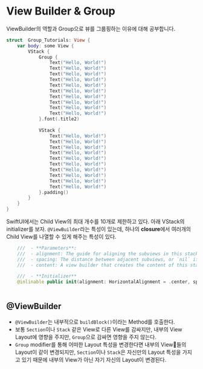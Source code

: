 
# View Builder & Group

ViewBuilder의 역할과 Group으로 뷰를 그룹핑하는 이유에 대해 공부합니다.

```swift
struct  Group_Tutorials: View {
    var body: some View {
        VStack {
            Group {
                Text("Hello, World!")
                Text("Hello, World!")
                Text("Hello, World!")
                Text("Hello, World!")
                Text("Hello, World!")
                Text("Hello, World!")
                Text("Hello, World!")
                Text("Hello, World!")
                Text("Hello, World!")
                Text("Hello, World!")
            }.font(.title2)
            
            VStack {
                Text("Hello, World!")
                Text("Hello, World!")
                Text("Hello, World!")
                Text("Hello, World!")
                Text("Hello, World!")
                Text("Hello, World!")
                Text("Hello, World!")
                Text("Hello, World!")
                Text("Hello, World!")
                Text("Hello, World!")
            }.padding()
        }
    }
}
```

SwiftUI에서는 Child View의 최대 개수를 10개로 제한하고 있다. 아래 VStack의 initializer를 보자.
`@ViewBuilder`라는 특성이 있는데, 하나의 **closure**에서 여러개의 Child View를 나열할 수 있게 해주는 특성이 있다. 

```swift
    ///  - **Parameters**:
    ///  - alignment: The guide for aligning the subviews in this stack. This guide has the same vertical screen coordinate for every subview.
    ///  - spacing: The distance between adjacent subviews, or `nil` if you want the stack to choose a default distance for each pair of subviews.
    ///  - content: A view builder that creates the content of this stack.
    
    ///  - **Initializer**
    @inlinable public init(alignment: HorizontalAlignment = .center, spacing: CGFloat? = nil, @ViewBuilder content: () -> Content)
    
```

## @ViewBuilder

- `@ViewBuilder`는 내부적으로 `buildBlock()`이라는 Method를 호출한다.
- 보통 `Section`이나 `Stack` 같은 View로 다른 View를 감싸지만, 내부의 View Layout에 영향을 주지만, `Group`으로 감싸면 영향을 주지 않는다.
- `Group` modifier를 통해 어떠한 Layout 특성을 변경한다면 내부의 View들의 Layout이 같이 변경되지만, `Section`이나 `Stack`은 자신만의 Layout 특성을 가지고 있기 때문에 내부의 View가 아닌 자기 자신의 Layout이 변경된다.
